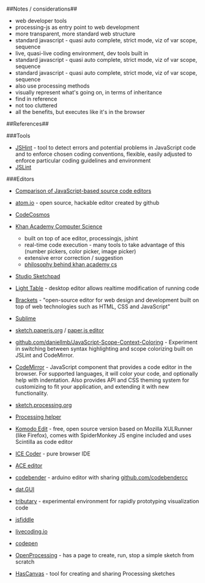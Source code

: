 ##Notes / considerations##
+ web developer tools
+ processing-js as entry point to web development
+ more transparent, more standard web structure
+ standard javascript - quasi auto complete, strict mode, viz of var scope, sequence
+ live, quasi-live coding environment, dev tools built in
+ standard javascript - quasi auto complete, strict mode, viz of var scope, sequence
+ standard javascript - quasi auto complete, strict mode, viz of var scope, sequence
+ also use processing methods
+ visually represent what's going on, in terms of inheritance
+ find in reference
+ not too cluttered
+ all the benefits, but executes like it's in the browser

##References##


###Tools
+ [JSHint](http://www.jshint.com/) -  tool to detect errors and potential problems in JavaScript code and to enforce chosen coding conventions, flexible, easily adjusted to enforce particular coding guidelines and environment
+ [JSLint](http://www.jslint.com/)

###Editors
+ [Comparison of JavaScript-based source code editors](http://en.wikipedia.org/wiki/Comparison_of_JavaScript-based_source_code_editors)
+ [atom.io](https://atom.io/) - open source, hackable editor created by github
+ [CodeCosmos](http://bob.ippoli.to/archives/2013/07/18/codecosmos-tech/)
+ [Khan Academy Computer Science](https://www.khanacademy.org/cs)
    + built on top of ace editor, processingjs, jshint
    + real-time code execution - many tools to take advantage of this (number pickers, color picker, image picker)
    + extensive error correction / suggestion
    + [philosophy behind khan academy cs](http://ejohn.org/blog/introducing-khan-cs/)

+ [Studio Sketchpad](http://sketchpad.cc)
+ [Light Table](http://www.lighttable.com) - desktop editor allows realtime modification of running code
+ [Brackets](http://brackets.io/) - "open-source editor for web design and development built on top of web technologies such as HTML, CSS and JavaScript"
+ [Sublime](http://www.sublimetext.com/)
+ [sketch.paperjs.org](http://sketch.paperjs.org/) / [paper.js editor](http://paperjs.org/static/editor/) 
+ [github.com/daniellmb/JavaScript-Scope-Context-Coloring](https://github.com/daniellmb/JavaScript-Scope-Context-Coloring) - Experiment in switching between syntax highlighting and scope colorizing built on JSLint and CodeMirror.
+ [CodeMirror](http://codemirror.net/) - JavaScript component that provides a code editor in the browser. For supported languages, it will color your code, and optionally help with indentation. Also provides API and CSS theming system for customizing to fit your application, and extending it with new functionality.
+ [sketch.processing.org](http://sketch.processing.org/)
+ [Processing helper](http://processingjs.org/tools/processing-helper.html)

+ [Komodo Edit](http://www.activestate.com/komodo-edit) - free, open source version based on Mozilla XULRunner (like Firefox), comes with SpiderMonkey JS engine included and uses Scintilla as code editor
+ [ICE Coder](http://icecoder.net/) - pure browser IDE
+ [ACE editor](http://ace.ajax.org/)
+ [codebender](http://codebender.cc/) - arduino editor with sharing [github.com/codebendercc](https://github.com/codebendercc/)
+ [dat.GUI](https://code.google.com/p/dat-gui/)
+ [tributary](http://tributary.io/tributary/2958568/) - experimental environment for rapidly prototyping visualization code
+ [jsfiddle](http://jsfiddle.net/)
+ [livecoding.io](https://github.com/gabrielflorit/livecoding)
+ [codepen](http://codepen.io/)
+ [OpenProcessing](http://www.openprocessing.org/sketch/create) - has a page to create, run, stop a simple sketch from scratch
+ [HasCanvas](http://hascanvas.com/) - tool for creating and sharing Processing sketches